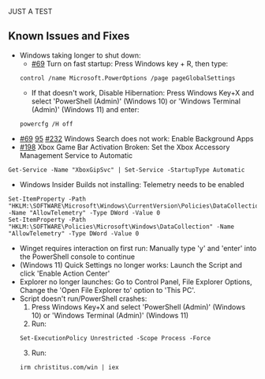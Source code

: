 JUST A TEST

## Known Issues and Fixes
- Windows taking longer to shut down:
  - [#69](https://github.com/ChrisTitusTech/winutil/issues/69) Turn on fast startup: Press Windows key + R, then type:
  ```
  control /name Microsoft.PowerOptions /page pageGlobalSettings
  ```
  - If that doesn't work, Disable Hibernation: Press Windows Key+X and select 'PowerShell (Admin)' (Windows 10) or 'Windows Terminal (Admin)' (Windows 11) and enter:
  ```
  powercfg /H off
  ```
- [#69](https://github.com/ChrisTitusTech/winutil/issues/69) [95](https://github.com/ChrisTitusTech/winutil/issues/95) [#232](https://github.com/ChrisTitusTech/winutil/issues/232) Windows Search does not work: Enable Background Apps
- [#198](https://github.com/ChrisTitusTech/winutil/issues/198) Xbox Game Bar Activation Broken: Set the Xbox Accessory Management Service to Automatic
```
Get-Service -Name "XboxGipSvc" | Set-Service -StartupType Automatic
```
- Windows Insider Builds not installing: Telemetry needs to be enabled
```
Set-ItemProperty -Path "HKLM:\SOFTWARE\Microsoft\Windows\CurrentVersion\Policies\DataCollection" -Name "AllowTelemetry" -Type DWord -Value 0
Set-ItemProperty -Path "HKLM:\SOFTWARE\Policies\Microsoft\Windows\DataCollection" -Name "AllowTelemetry" -Type DWord -Value 0
 ```
- Winget requires interaction on first run: Manually type 'y' and 'enter' into the PowerShell console to continue
- (Windows 11) Quick Settings no longer works: Launch the Script and click 'Enable Action Center'
- Explorer no longer launches: Go to Control Panel, File Explorer Options, Change the 'Open File Explorer to' option to 'This PC'.
- Script doesn't run/PowerShell crashes:
  1. Press Windows Key+X and select 'PowerShell (Admin)' (Windows 10) or 'Windows Terminal (Admin)' (Windows 11)
  2. Run:
  ```
  Set-ExecutionPolicy Unrestricted -Scope Process -Force
  ```
  3. Run:
  ```
  irm christitus.com/win | iex
  ```
